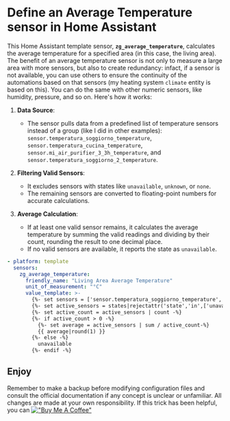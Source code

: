 # Define an Average Temperature sensor in Home Assistant

This Home Assistant template sensor, **`zg_average_temperature`**, calculates the average temperature for a specified area (in this case, the living area). 
The benefit of an average temperature sensor is not only to measure a large area with more sensors, but also to create redundancy: infact, if a sensor is not available, you can use others to ensure the continuity of the automations based on that sensors (my heating system `climate` entity is based on this).
You can do the same with other numeric sensors, like humidity, pressure, and so on.
Here's how it works:

1. **Data Source**:  
   - The sensor pulls data from a predefined list of temperature sensors instead of a group (like I did in other examples):  
     `sensor.temperatura_soggiorno_temperature`, `sensor.temperatura_cucina_temperature`, `sensor.mi_air_purifier_3_3h_temperature`, and `sensor.temperatura_soggiorno_2_temperature`.

3. **Filtering Valid Sensors**:  
   - It excludes sensors with states like `unavailable`, `unknown`, or `none`.
   - The remaining sensors are converted to floating-point numbers for accurate calculations.

4. **Average Calculation**:  
   - If at least one valid sensor remains, it calculates the average temperature by summing the valid readings and dividing by their count, rounding the result to one decimal place.
   - If no valid sensors are available, it reports the state as `unavailable`.

```yaml
- platform: template
  sensors:
    zg_average_temperature:
      friendly_name: "Living Area Average Temperature"
      unit_of_measurement: "°C"
      value_template: >-
        {%- set sensors = ['sensor.temperatura_soggiorno_temperature', 'sensor.temperatura_cucina_temperature', 'sensor.mi_air_purifier_3_3h_temperature', 'sensor.temperatura_soggiorno_2_temperature'] -%}
        {%- set active_sensors = states|rejectattr('state','in',['unavailable','unknown','none']) | selectattr('entity_id', 'in', sensors) | map(attribute='state') | map('float') | list -%}
        {%- set active_count = active_sensors | count -%}
        {%- if active_count > 0 -%}
          {%- set average = active_sensors | sum / active_count-%}
          {{ average|round(1) }}
        {%- else -%}
          unavailable
        {%- endif -%}
```

## Enjoy
Remember to make a backup before modifying configuration files and consult the official documentation if any concept is unclear or unfamiliar. All changes are made at your own responsibility. If this trick has been helpful, you can [!["Buy Me A Coffee"](https://www.buymeacoffee.com/assets/img/custom_images/orange_img.png)](https://buymeacoffee.com/moreno.sirri)
